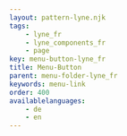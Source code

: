 ```yaml
---
layout: pattern-lyne.njk
tags: 
    - lyne_fr
    - lyne_components_fr
    - page
key: menu-button-lyne_fr
title: Menu-Button
parent: menu-folder-lyne_fr
keywords: menu-link
order: 400
availablelanguages: 
    - de
    - en
---
```

